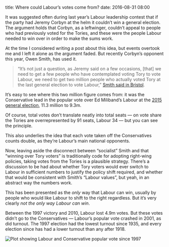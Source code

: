title: Where could Labour’s votes come from?
date: 2016-08-31 08:00

It was suggested often during last year’s Labour leadership contest that if the party had Jeremy Corbyn at the helm it couldn’t win a general election. The argument holds that Corbyn, as a leftwinger, couldn’t appeal to people who had previously voted for the Tories, and these were the people Labour needed to win over in order to make the sums work.

At the time I considered writing a post about this idea, but events overtook me and I left it alone as the argument faded. But recently Corbyn’s opponent this year, Owen Smith, has used it.

> “It’s not just a question, as Jeremy said on a few occasions, [that] we need to get a few people who have contemplated voting Tory to vote Labour, we need to get two million people who actually voted Tory at the last general election to vote Labour,” [Smith said in Bristol][bristol-vid].

[bristol-vid]: https://www.youtube.com/watch?v=ZwoeTFP5zOk

It’s easy to see where this two million figure comes from: it was the Conservative lead in the popular vote over Ed Miliband’s Labour at the [2015 general election][2015-ge], 11.3 million to 9.3m.

[2015-ge]: http://www.bbc.co.uk/news/election/2015/results

Of course, total votes don’t translate neatly into total seats — on vote share the Tories are overrepresented by 91 seats, Labour 34 — but you can see the principle.

This also underlies the idea that each vote taken off the Conservatives counts double, as they’re Labour’s main national opponents.

Now, leaving aside the disconnect between “socialist” Smith and that “winning over Tory voters” is traditionally code for adopting right-wing policies, taking votes from the Tories is a plausible strategy. There’s a discussion to be had about whether Tory voters would ever switch to Labour in sufficient numbers to justify the policy shift required, and whether that would be consistent with Smith’s “Labour values”, but yeah, in an abstract way the numbers work.

This has been presented as the *only* way that Labour can win, usually by people who would like Labour to shift to the right regardless. But it’s very clearly *not the only way Labour can win*.

Between the 1997 victory and 2010, Labour lost 4.9m votes. But these votes didn’t go to the Conservatives — Labour’s popular vote crashed in 2001, as did turnout. The 1997 election had the lowest turnout since 1935, and every election since has had a lower turnout than any after 1918.

<p class="full-width">
    <img
        alt="Plot showing Labour and Conservative popular vote since 1997"
        src=""
        class="no-border">
</p>

